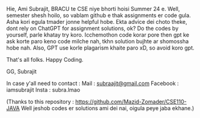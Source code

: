 Hie,
Ami Subrajit, BRACU te CSE niye bhorti hoisi Summer 24 e.
Well, semester shesh hoilo, so vablam github e thak assignments er code gula. Asha kori egula tmader jonne helpful hobe.
Ekta advice dei choto theke, dont rely on ChatGPT for assignment solutions, ok?
Do the codes by yourself, parle khatay try koro. Icchemothon code korar pore then gpt ke ask korte paro keno code milche nah, tkhn solution bujhte ar shomossha hobe nah. 
Also, GPT use korle plagarism khaite paro xD, so avoid koro gpt.

That's all folks.
Happy Coding.

GG,
Subrajit

In case y'all need to contact : 
Mail : subraajit@gmail.com
Facebook : iamsubrajit
Insta : subra.lmao

(Thanks to this repository : https://github.com/Mazid-Zomader/CSE110-JAVA
Well jeshob codes er solutions ami dei nai, oigula peye jaba ekhane.)

